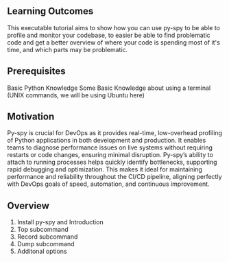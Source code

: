 ## Learning Outcomes
This executable tutorial aims to show how you can use py-spy to be able to profile and monitor your codebase, to easier be able to find problematic code and get a better overview of where your code is spending most of it's time, and which parts may be problematic.

## Prerequisites
Basic Python Knowledge
Some Basic Knowledge about using a terminal (UNIX commands, we will be using Ubuntu here)

## Motivation
Py-spy is crucial for DevOps as it provides real-time, low-overhead profiling of Python applications in both development and production. It enables teams to diagnose performance issues on live systems without requiring restarts or code changes, ensuring minimal disruption. Py-spy’s ability to attach to running processes helps quickly identify bottlenecks, supporting rapid debugging and optimization. This makes it ideal for maintaining performance and reliability throughout the CI/CD pipeline, aligning perfectly with DevOps goals of speed, automation, and continuous improvement.

## Overview

1. Install py-spy and Introduction
2. Top subcommand
3. Record subcommand
4. Dump subcommand
5. Additonal options